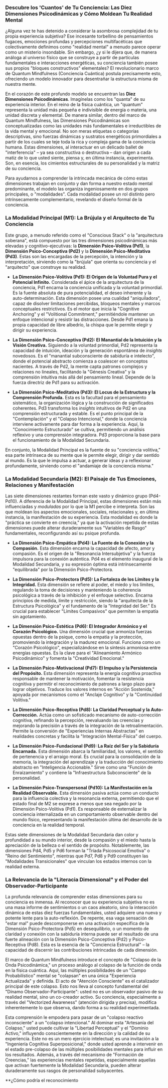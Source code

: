 ### Descubre los 'Cuantos' de Tu Conciencia: Las Diez Dimensiones Psicodinámicas y Cómo Moldean Tu Realidad Mental

¿Alguna vez te has detenido a considerar la asombrosa complejidad de tu propia experiencia subjetiva? Ese incesante torbellino de pensamientos fugaces, emociones profundas y percepciones multifacéticas que colectivamente definimos como "realidad mental" a menudo parece operar como un misterio insondable. Sin embargo, ¿y si le dijera que, de manera análoga al universo físico que se construye a partir de partículas fundamentales e interacciones energéticas, su conciencia también posee sus propios "bloques constructivos" elementales? El revolucionario marco de Quantum Mindfulness (Conciencia Cuántica) postula precisamente esto, ofreciendo un modelo innovador para desentrañar la estructura misma de nuestra mente.

En el corazón de este profundo modelo se encuentran las **Diez Dimensiones Psicodinámicas**. Imagínelas como los "quanta" de su experiencia interior. En el reino de la física cuántica, un "quantum" representa la unidad más pequeña e indivisible de energía o materia, una unidad discreta y elemental. De manera similar, dentro del marco de Quantum Mindfulness, las Dimensiones Psicodinámicas son conceptualizadas como las unidades más fundamentales e irreductibles de la vida mental y emocional. No son meras etiquetas o categorías descriptivas, sino fuerzas dinámicas y sustratos energéticos primordiales a partir de los cuales se teje toda la rica y compleja gama de la conciencia humana. Estas dimensiones, al interactuar en un delicado ballet de "interferencia" – ya sea constructiva o destructiva – dan origen a cada matiz de lo que usted siente, piensa y, en última instancia, experimenta. Son, en esencia, los cimientos estructurales de su personalidad y la matriz de su conciencia.

Para ayudarnos a comprender la intrincada mecánica de cómo estas dimensiones trabajan en conjunto y dan forma a nuestro estado mental predominante, el modelo las organiza ingeniosamente en dos grupos principales, o "modalidades". Cada modalidad posee un rol distinto pero intrínsecamente complementario, revelando el diseño formal de la conciencia.

### La Modalidad Principal (M1): La Brújula y el Arquitecto de Tu Conciencia

Este grupo, a menudo referido como el "Conscious Stack" o la "arquitectura soberana", está compuesto por las tres dimensiones psicodinámicas más elevadas y cognitivo-ejecutivas: la **Dimensión Psico-Volitiva (Pd1)**, la **Dimensión Psico-Conceptiva (Pd2)** y la **Dimensión Psico-Meditativa (Pd3)**. Estas son las encargadas de la percepción, la intención y la interpretación, sirviendo como la "brújula" que orienta su conciencia y el "arquitecto" que construye su realidad.

*   **La Dimensión Psico-Volitiva (Pd1): El Origen de la Voluntad Pura y el Potencial Infinito.** Considerada el ápice de la arquitectura de la conciencia, Pd1 encarna la conciencia unificada y la voluntad primordial. Es la fuente absoluta de pura potencialidad, el deseo inherente y la auto-determinación. Esta dimensión posee una cualidad "aniquiladora", capaz de disolver limitaciones percibidas, bloqueos mentales y marcos conceptuales restrictivos. Es el motor que inicia la "Cognitive Anchoring" y el "Volitional Commitment," permitiéndole mantener un enfoque intencional y resistir las distracciones. Desde Pd1 emana la propia capacidad de libre albedrío, la chispa que le permite elegir y dirigir su experiencia.

*   **La Dimensión Psico-Conceptiva (Pd2): El Manantial de la Intuición y la Visión Creativa.** Siguiendo a la voluntad primordial, Pd2 representa la capacidad de intuición, ideación y la generación espontánea de *insights* novedosos. Es el "manantial subconsciente de sabiduría e intelecto", donde el potencial abstracto comienza a coalescer en conceptos nacientes. A través de Pd2, la mente capta patrones complejos y relaciones no lineales, facilitando la "Génesis Creativa" y la comprensión intuitiva más allá del pensamiento lineal. Depende de la fuerza directriz de Pd1 para su activación.

*   **La Dimensión Psico-Meditativa (Pd3): El Locus de la Estructura y la Comprensión Profunda.** Esta es la facultad para el pensamiento sistemático, la organización lógica y la construcción de significados coherentes. Pd3 transforma los *insights* intuitivos de Pd2 en una comprensión estructurada y estable. Es el punto principal de la "Contemplación" y el "Colapso Intencional," donde la conciencia interviene activamente para dar forma a la experiencia. Aquí, la "Conocimiento Estructurado" se cultiva, permitiendo un análisis reflexivo y una comprensión integradora. Pd3 proporciona la base para el funcionamiento de la Modalidad Secundaria.

En conjunto, la Modalidad Principal es la fuente de su "conciencia volitiva," esa parte intrínseca de su mente que le permite elegir, dirigir y dar sentido al mundo. Es la que le impulsa a actuar, a generar ideas y a reflexionar profundamente, sirviendo como el "andamiaje de la conciencia misma."

### La Modalidad Secundaria (M2): El Paisaje de Tus Emociones, Relaciones y Manifestación

Las siete dimensiones restantes forman este vasto y dinámico grupo (Pd4-Pd10). A diferencia de la Modalidad Principal, estas dimensiones están más influenciadas y *moduladas* por lo que la M1 percibe e interpreta. Son las que moldean los aspectos emocionales, sociales, relacionales y, en última instancia, la manifestación de su experiencia. Esta modalidad es donde la "práctica se convierte en creencia," ya que la activación repetida de estas dimensiones puede alterar duraderamente sus "Variables de Rasgo" fundamentales, reconfigurando así su psique profunda.

*   **La Dimensión Psico-Empática (Pd4): La Fuente de la Conexión y la Compasión.** Esta dimensión encarna la capacidad de afecto, amor y compasión. Es el origen de la "Resonancia Intersubjetiva" y la fuerza impulsora para la conexión auténtica. Pd4 es el elemento inaugural de la Modalidad Secundaria, y su expresión óptima está intrínsecamente "equilibrada" por la Dimensión Psico-Protectora.

*   **La Dimensión Psico-Protectora (Pd5): La Fortaleza de los Límites y la Integridad.** Esta dimensión se refiere al poder, el miedo y los límites, regulando la toma de decisiones y manteniendo la coherencia psicológica a través de la inhibición y el enfoque selectivo. Encarna principios de medida, límite y restricción, siendo la "arquitecta de la Estructura Psicológica" y el fundamento de la "Integridad del Ser." Es crucial para establecer "Límites Compasivos" que permiten la empatía sin agotamiento.

*   **La Dimensión Psico-Estética (Pd6): El Integrador Armónico y el Corazón Psicológico.** Una dimensión crucial que armoniza fuerzas opuestas dentro de la psique, como la empatía y la protección, promoviendo la integración y la madurez emocional. Funciona como un "Corazón Psicológico", especializándose en la síntesis armoniosa entre energías opuestas. Es la clave para el "Alineamiento Armónico Psicodinámico" y fomenta la "Creatividad Emocional."

*   **La Dimensión Psico-Motivacional (Pd7): El Impulso y la Persistencia del Propósito.** Esta dimensión representa la energía cognitiva proactiva responsable de mantener la motivación, fomentar la resistencia cognitiva y permitir el reconocimiento de patrones a largo plazo para lograr objetivos. Traduce los valores internos en "Acción Sostenida," apoyada por mecanismos como el "Anclaje Cognitivo" y la "Continuidad Volitiva."

*   **La Dimensión Psico-Receptiva (Pd8): La Claridad Perceptual y la Auto-Corrección.** Actúa como un sofisticado mecanismo de auto-corrección cognitiva, refinando la percepción, reevaluando las creencias y mejorando la precisión a través de la integración de la retroalimentación. Permite la conversión de "Experiencias Internas Abstractas" en realidades concretas y facilita la "Integración Mental-Física" del cuerpo.

*   **La Dimensión Psico-Fundacional (Pd9): La Raíz del Ser y la Sabiduría Encarnada.** Esta dimensión abarca la familiaridad, los valores, el sentido de pertenencia y el arraigo moral. Es crucial para la consolidación de la memoria, la integración del aprendizaje y la traducción del conocimiento abstracto en "Inteligencia Accionable." Sirve como una "Función de Enraizamiento" y contiene la "Infraestructura Subconsciente" de la personalidad.

*   **La Dimensión Psico-Transpersonal (Pd10): La Manifestación en la Realidad Observable.** Esta dimensión pasiva actúa como un conducto para la influencia colectiva y la resonancia externa, permitiendo que el estado final de M2 se exprese a menos que sea negado por la Dimensión Psico-Volitiva (Pd1). Es responsable de externalizar la conciencia internalizada en un comportamiento observable dentro del mundo físico, representando la manifestación última del desarrollo de la conciencia en la realidad temporal.

Estas siete dimensiones de la Modalidad Secundaria dan color y profundidad a su mundo interior, desde la compasión y el miedo hasta la apreciación de la belleza o el sentido de propósito. Notablemente, las dimensiones Pd4, Pd5 y Pd6 forman la "Tríada Psicosocial Emotiva" o "Reino del Sentimiento", mientras que Pd7, Pd8 y Pd9 constituyen las "Modalidades Transicionales" que vinculan los estados internos con la realidad externa.

### La Relevancia de la "Literacia Dimensional" y el Poder del Observador-Participante

La profunda relevancia de comprender estas dimensiones para su conciencia es inmensa. Al reconocer que su experiencia subjetiva no es una masa informe de sentimientos o un caos aleatorio, sino la interacción dinámica de estas diez fuerzas fundamentales, usted adquiere una nueva y potente lente para la auto-reflexión. De repente, esa vaga sensación de "estar mal" puede descomponerse en una activación específica de la Dimensión Psico-Protectora (Pd5) en desequilibrio, o un momento de claridad y conexión con la sabiduría interna puede ser el resultado de una fuerte alineación con la Dimensión Psico-Conceptiva (Pd2) y Psico-Receptiva (Pd8). Esta es la esencia de la "Conciencia Estructural" – la capacidad de discernir las contribuciones intrincadas de cada dimensión.

El marco de Quantum Mindfulness introduce el concepto de "Colapso de la Onda Psicodinámica," un proceso análogo al colapso de la función de onda en la física cuántica. Aquí, las múltiples posibilidades de un "Campo Probabilístico" mental se "colapsan" en una única "Experiencia Actualizada" y definida. El acto de "Atención Consciente" es el catalizador principal de este colapso. Esto nos lleva al concepto fundamental del "Dínamo Observador-Participante": usted no es un observador pasivo de su realidad mental, sino un co-creador activo. Su conciencia, especialmente a través del "Vectorized Awareness" (atención dirigida y precisa), modifica inherentemente lo que observa, dando forma a su realidad experimentada.

Esta comprensión le empodera para pasar de un "colapso reactivo inconsciente" a un "colapso intencional." Al dominar esta "Artesanía del Colapso," usted puede cultivar la "Libertad Perceptual" y el "Dominio Activo," influyendo conscientemente en la dirección y la calidad de su experiencia. Este no es un mero ejercicio intelectual; es una invitación a la "Ingeniería Cognitiva Superposicional," donde usted aprende a intervenir en el estado pre-colapso de las múltiples posibilidades mentales para influir en los resultados. Además, a través del mecanismo de "Formación de Creencias," las experiencias mentales repetidas, especialmente aquellas que activan fuertemente la Modalidad Secundaria, pueden alterar duraderamente sus rasgos de personalidad subyacentes.

**¿Cómo podría el reconocimiento